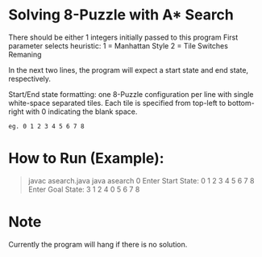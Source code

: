 # Solving 8-Puzzle with A* Search
There should be either 1 integers initially passed to this program
First parameter selects heuristic: 
    1 = Manhattan Style
    2 = Tile Switches Remaning

In the next two lines, the program will expect a 
start state and end state, respectively.

Start/End state formatting:
    one 8-Puzzle configuration per line with single white-space separated tiles. 
    Each tile is specified from top-left to bottom-right with 0 indicating the blank space.

    eg. 0 1 2 3 4 5 6 7 8

# How to Run (Example):
> javac asearch.java
> java asearch 0
> Enter Start State: 0 1 2 3 4 5 6 7 8
> Enter Goal State: 3 1 2 4 0 5 6 7 8

# Note
Currently the program will hang if there is no solution.